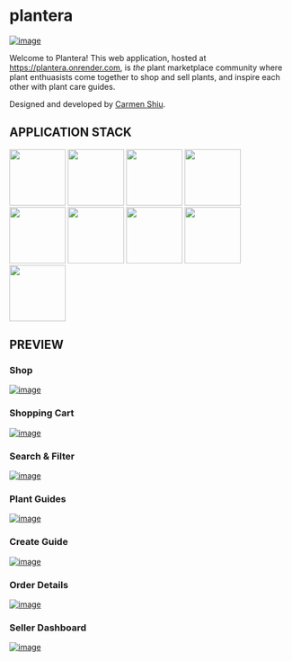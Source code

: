 # plantera
[![image](https://github.com/craftycarmen/plantera/assets/131481577/09d40289-75e0-464c-a12a-6c568c65d06e)](https://plantera.onrender.com)

Welcome to Plantera! This web application, hosted at https://plantera.onrender.com, is _the_ plant marketplace community where plant enthuasists come together to shop and sell plants, and inspire each other with plant care guides.

Designed and developed by [Carmen Shiu](https://carmenshiu.com).



## APPLICATION STACK
<a href="https://expressjs.com/"><img src="https://github.com/craftycarmen/plantera/assets/131481577/0ac13221-ac27-4bfb-90ae-bb02e279ec38" width="100px"></a>
<a href="https://developer.mozilla.org/en-US/docs/Learn/Getting_started_with_the_web/JavaScript_basics"><img src="https://github.com/craftycarmen/plantera/assets/131481577/8181c817-608d-48c6-9117-dfc357813c3d" width="100px"></a>
<a href="https://www.postgresql.org/docs/"><img src="https://github.com/craftycarmen/plantera/assets/131481577/3dd6ef47-93dd-4e7f-b201-76fa37e395b2" width="100px"></a>
<a href="https://sequelize.org/"><img src="https://github.com/craftycarmen/plantera/assets/131481577/c026a9b0-5e54-42bf-871a-512af19d3409" width="100px"></a>
<a href="https://react.dev/"><img src="https://github.com/craftycarmen/plantera/assets/131481577/a10aa607-b55d-4a52-9bbc-705e5800109e" width="100px"></a>
<a href="https://redux.js.org/"><img src="https://github.com/craftycarmen/plantera/assets/131481577/ec0771e2-6dce-47c0-beff-104963cba36f" width="100px"></a>
<a href="https://developer.mozilla.org/en-US/docs/Web/HTML"><img src="https://github.com/craftycarmen/plantera/assets/131481577/9fd1971d-5485-4fe9-992a-81f763bd580b" width="100px"></a>
<a href="https://developer.mozilla.org/en-US/docs/Web/CSS"><img src="https://github.com/craftycarmen/plantera/assets/131481577/878d8bf4-aca9-48b2-bfa3-0021e2e1fbfb" width="100px"></a>
<a href="https://aws.amazon.com/"><img src="https://github.com/craftycarmen/plantera/assets/131481577/f3924820-96d9-40a7-9c99-f9905be3a1ee" width="100px"></a>


## PREVIEW

### Shop

[![image](https://github.com/craftycarmen/plantera/assets/131481577/865859cf-af43-42ed-8504-c8516f1babcd)](https://plantera.onrender.com/listings)

### Shopping Cart

[![image](https://github.com/craftycarmen/plantera/assets/131481577/133852df-92b8-4541-81da-0fce2468a1e9)](https://plantera.onrender.com/listings/48)

### Search & Filter

[![image](https://github.com/craftycarmen/plantera/assets/131481577/e946e775-e84e-41be-a67e-09291d25f4a0)](https://plantera.onrender.com/search?search=monstera)

### Plant Guides

[![image](https://github.com/craftycarmen/plantera/assets/131481577/b7f99746-dd16-407e-a9c8-0b1681402881)](https://plantera.onrender.com/guides)

### Create Guide

[![image](https://github.com/craftycarmen/plantera/assets/131481577/d81017b0-cdf0-4036-bc6c-05a82e81fd03)](https://plantera.onrender.com/guides/new)

### Order Details

[![image](https://github.com/craftycarmen/plantera/assets/131481577/6185a084-6b89-43be-add9-901ef20f8481)](https://plantera.onrender.com/orders)

### Seller Dashboard

[![image](https://github.com/craftycarmen/plantera/assets/131481577/b2844c36-1f8b-4647-910a-a66ee131c11f)](https://plantera.onrender.com/sell/orders)
